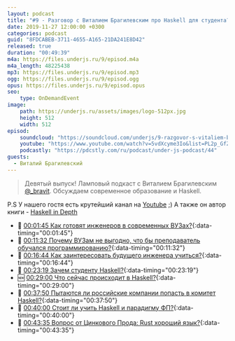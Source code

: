 ```yaml
---
layout: podcast
title: "#9 - Разговор с Виталием Брагилевским про Haskell для студента? [Ламповый]"
date: 2019-11-27 12:00:00 +0300
categories: podcast
guid: "8FDCABEB-3711-4655-A165-21DA241E8D42"
released: true
duration: "00:49:39"
m4a: https://files.underjs.ru/9/episod.m4a
m4a_length: 48225438
mp3: https://files.underjs.ru/9/episod.mp3
ogg: https://files.underjs.ru/9/episod.ogg
opus: https://files.underjs.ru/9/episod.opus
seo:
    type: OnDemandEvent
image:
    path: https://underjs.ru/assets/images/logo-512px.jpg
    height: 512
    width: 512
episod:
    soundcloud: "https://soundcloud.com/underjs/9-razgovor-s-vitaliem-bragilevskim-pro-haskell-dlya-studenta-lampovyy"
    youtube: "https://www.youtube.com/watch?v=5vdXcyme3Io&list=PL2p_GfZz-_1OWXrKUZRBc8LzMz5FJNXW7"
    podcastly: "https://pdcstly.com/ru/podcast/under-js-podcast/44"
guests:
  - Виталий Брагилевский
---
```


> Девятый выпуск! Ламповый подкаст с Виталием Брагилевским [@_bravit](https://twitter.com/_bravit). Обсуждаем современное образование и Haskell. 
    
P.S У нашего гостя есть крутейший канал на [Youtube](https://www.youtube.com/user/bravit111) ;) А также он автор книги - [Haskell in Depth](https://www.manning.com/books/haskell-in-depth)

- 🤔 [00:01:45 Как готовят инженеров в современных ВУЗах?](#){:data-timing="00:01:45"}
- 🤔 [00:11:32 Почему ВУЗам не выгодно, что бы преподаватель обучался программированию?](#){:data-timing="00:11:32"}
- 🤔 [00:16:44 Как заинтересовать будущего инженера учиться?](#){:data-timing="00:16:44"}
- 🤔 [00:23:19 Зачем студенту Haskell?](#){:data-timing="00:23:19"}
- 🆕 [00:29:00 Что сейчас происходит в Haskell?](#){:data-timing="00:29:00"}
- 🤔 [00:37:50 Пытаются ли российские компании попасть в комитет Haskell?](#){:data-timing="00:37:50"}
- 🤔 [00:40:00 Стоит ли учить Haskell и парадигму ФП?](#){:data-timing="00:40:00"}
- 🤔 [00:43:35 Вопрос от Цинкового Прода: Rust хороший язык?](#){:data-timing="00:43:35"}
